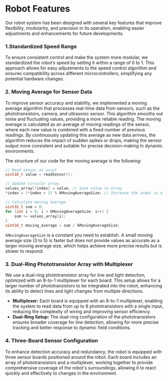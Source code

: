 # Robot Features
Our robot system has been designed with several key features that improve flexibility, modularity, and precision in its operation, enabling easier adjustments and enhancements for future developments.

 ### **1.Standardized Speed Range**

To ensure consistent control and make the system more modular, we standardized the robot’s speed by setting it within a range of 0 to 1. This approach allows for easy adjustments to the speed control algorithm and ensures compatibility across different microcontrollers, simplifying any potential hardware changes.

### **2. Moving Average for Sensor Data**

To improve sensor accuracy and stability, we implemented a moving average algorithm that processes real-time data from sensors, such as the phototransistors, camera, and ultrasonic sensor. This algorithm smooths out noise and fluctuating values, providing a more reliable reading. The moving average is calculated as an average of moving readings of the sensor, where each new value is combined with a fixed number of previous readings. By continuously updating this average as new data arrives, the algorithm reduces the impact of sudden spikes or drops, making the sensor output more consistent and suitable for precise decision-making in dynamic environments.

The structure of our code for the moving average is the following:

```cpp
// Read sensor as usual
uint16_t value = readSensor(); 

// Update circular array 
values_array[*index] = value; // Save value in array
*index = (*index + 1) % kMovingAverageSize; // Increase the index in a circular manner

// Calculate moving average
uint32_t sum = 0;
for (int i = 0; i < kMovingAverageSize; i++) {
    sum += values_array[i];
}
uint16_t moving_average = sum / kMovingAverageSize;
```
`kMovingAverageSize` is a constant you need to establish. A small moving average size (3 to 5) is faster but does not provide values as accurate as a larger moving average size, which helps achieve more precise results but is slower to respond.



### **3. Dual-Ring Phototransistor Array with Multiplexer**

We use a dual-ring phototransistor array for line and light detection, optimized with an 8-to-1 multiplexer for each board. This setup allows for a larger number of phototransistors to be integrated into the robot, enhancing its ability to detect lines and light changes from multiple directions.

- **Multiplexer:** Each board is equipped with an 8-to-1 multiplexer, enabling the system to read data from up to 8 phototransistors with a single input, reducing the complexity of wiring and improving sensor efficiency.
- **Dual-Ring Setup:** The dual-ring configuration of the phototransistors ensures broader coverage for line detection, allowing for more precise tracking and better response to dynamic field conditions.

### **4. Three-Board Sensor Configuration**
To enhance detection accuracy and redundancy, the robot is equipped with three sensor boards positioned around the robot. Each board includes an array of phototransistors and a multiplexer, working together to provide comprehensive coverage of the robot's surroundings, allowing it to react quickly and effectively to changes in the environment. 